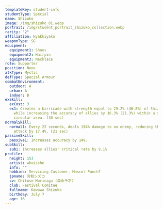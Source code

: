 ```yaml
---
templateKey: student-info
studentType: Special
name: Shizuko
image: /img/shizuko_01.webp
portrait: /img/student_portrait_shizuko_collection.webp
rarity: "2"
affiliation: Hyakkiyako
weaponType: SG
equipment:
  equipment1: Shoes
  equipment2: Hairpin
  equipment3: Necklace
role: Supporter
position: None
atkType: Mystic
defType: Special Armour
combatEnvironment:
  outdoor: A
  urban: A
  indoor: B
exSkill:
  exCost: 3
  ex1: Creates a barricade with strength equal to 29.2% (46.8%) of Shizuko's HP
    while increasing the accuracy of allies by 16.3% (21.3%) within a specified
    circular area. (30 sec)
normalSkill:
  normal1: Every 25 seconds, deals 194% damage to an enemy, reducing their
    attack by 17.4%. (21 sec)
passiveSkill:
  passive1: Increases accuracy by 14%.
subSkill:
  sub1: Increases allies' critical rate by 9.1%
profile:
  height: 153
  artist: whoisshe
  info: ""
  hobbies: Servicing Customer, Mascot Punch?
  jpname: 河和シズコ
  cv: Chitose Morinaga (森永千才)
  club: Festival Comitee
  fullname: Kawawa Shizuko
  birthday: July 7
  age: 16
---
```

